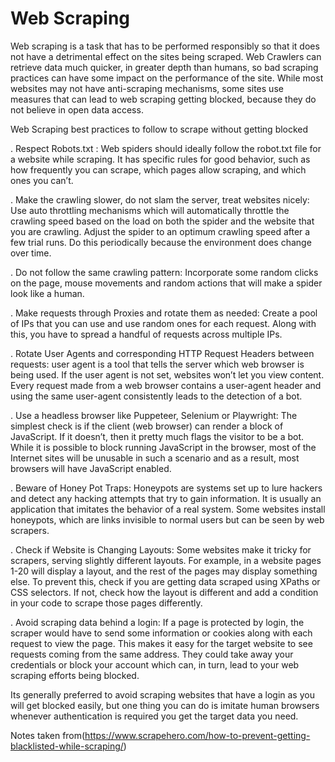 # Web Scraping

Web scraping is a task that has to be performed responsibly so that it does not have a detrimental effect on the sites being scraped. Web Crawlers can retrieve data much quicker, in greater depth than humans, so bad scraping practices can have some impact on the performance of the site. While most websites may not have anti-scraping mechanisms, some sites use measures that can lead to web scraping getting blocked, because they do not believe in open data access.

Web Scraping best practices to follow to scrape without getting blocked

. Respect Robots.txt : Web spiders should ideally follow the robot.txt file for a website while scraping. It has specific rules for good behavior, such as how frequently you can scrape, which pages allow scraping, and which ones you can’t.

. Make the crawling slower, do not slam the server, treat websites nicely: Use auto throttling mechanisms which will automatically throttle the crawling speed based on the load on both the spider and the website that you are crawling. Adjust the spider to an optimum crawling speed after a few trial runs. Do this periodically because the environment does change over time.

. Do not follow the same crawling pattern: Incorporate some random clicks on the page, mouse movements and random actions that will make a spider look like a human.

. Make requests through Proxies and rotate them as needed: Create a pool of IPs that you can use and use random ones for each request. Along with this, you have to spread a handful of requests across multiple IPs.

. Rotate User Agents and corresponding HTTP Request Headers between requests:  user agent is a tool that tells the server which web browser is being used. If the user agent is not set, websites won’t let you view content. Every request made from a web browser contains a user-agent header and using the same user-agent consistently leads to the detection of a bot.

. Use a headless browser like Puppeteer, Selenium or Playwright: The simplest check is if the client (web browser) can render a block of JavaScript. If it doesn’t, then it pretty much flags the visitor to be a bot. While it is possible to block running JavaScript in the browser, most of the Internet sites will be unusable in such a scenario and as a result, most browsers will have JavaScript enabled.

. Beware of Honey Pot Traps: Honeypots are systems set up to lure hackers and detect any hacking attempts that try to gain information. It is usually an application that imitates the behavior of a real system. Some websites install honeypots, which are links invisible to normal users but can be seen by web scrapers.

. Check if Website is Changing Layouts: Some websites make it tricky for scrapers, serving slightly different layouts. For example, in a website pages 1-20 will display a layout, and the rest of the pages may display something else. To prevent this, check if you are getting data scraped using XPaths or CSS selectors. If not, check how the layout is different and add a condition in your code to scrape those pages differently.

. Avoid scraping data behind a login: If a page is protected by login, the scraper would have to send some information or cookies along with each request to view the page. This makes it easy for the target website to see requests coming from the same address. They could take away your credentials or block your account which can, in turn, lead to your web scraping efforts being blocked.

Its generally preferred to avoid scraping websites that have a login as you will get blocked easily, but one thing you can do is imitate human browsers whenever authentication is required you get the target data you need.

Notes taken from(https://www.scrapehero.com/how-to-prevent-getting-blacklisted-while-scraping/)